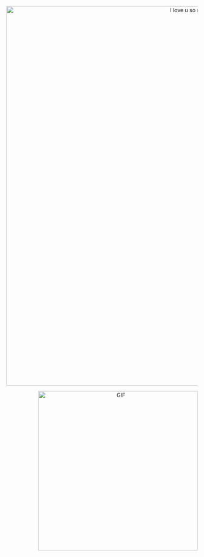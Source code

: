 <p align="center">
<img src="https://github.com/rcarmen-btc/rcarmen-btc/blob/main/riserlarenss.gif" alt="I love u so much, Anya!" title="I love u so much, Anya!" width="1000"  align="middle"/>
</p>

<p align="center">
<img hight="400" width="420" alt="GIF" align="right" src="https://leetcode.card.workers.dev/?username=rcarmen-btc"/>
</p>


